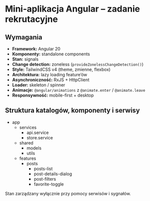 # Mini-aplikacja Angular – zadanie rekrutacyjne

## Wymagania

- **Framework:** Angular 20
- **Komponenty:** standalone components
- **Stan:** signals
- **Change detection:** zoneless (`provideZonelessChangeDetection()`)
- **Style:** TailwindCSS v4 (theme, zmienne, flexbox)
- **Architektura:** lazy loading feature’ów
- **Asynchroniczność:** RxJS + HttpClient
- **Loader:** skeleton / spinner
- **Animacje:** `@angular/animations` z `@animate.enter` / `@animate.leave`
- **Responsywność:** mobile-first + desktop

## Struktura katalogów, komponenty i serwisy

- app
  - services
    - api.service
    - store.service
  - shared
    - models
    - utils
  - features
    - posts
      - posts-list
      - post-details-dialog
      - post-filters
      - favorite-toggle

Stan zarządzany wyłącznie przy pomocy serwisów i sygnałów.
